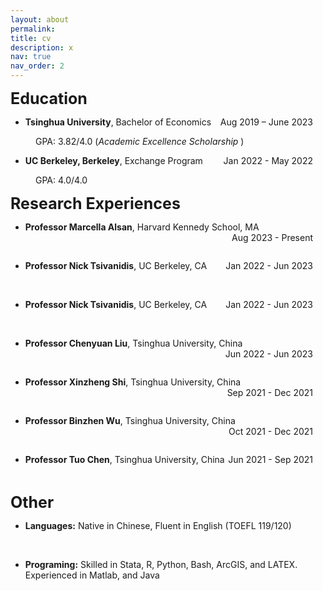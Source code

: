 ```yaml
---
layout: about
permalink: 
title: cv
description: x
nav: true
nav_order: 2
---
```



<span style="font-size: 25px;"> <strong>Education</strong> </span>
- **Tsinghua University**, Bachelor of Economics  <span style="float: right; margin-right: 20px;">Aug 2019 – June 2023   </span>

<p style="text-indent: 40px;"> GPA: 3.82/4.0 (<em>Academic Excellence Scholarship </em>) </p>

- **UC Berkeley, Berkeley**, Exchange Program   <span style="float: right; margin-right: 20px;"> Jan 2022 - May 2022   </span>

<p style="text-indent: 40px;"> GPA: 4.0/4.0</p>



<span style="font-size: 25px;"> <strong>Research Experiences</strong> </span>
- **Professor Marcella Alsan**, Harvard Kennedy School, MA  <span style="float: right; margin-right: 20px;">Aug 2023 - Present   </span>
<br />

- **Professor Nick Tsivanidis**, UC Berkeley, CA  <span style="float: right; margin-right: 20px;"> Jan 2022 - Jun 2023   </span>
<br />

- **Professor Nick Tsivanidis**, UC Berkeley, CA  <span style="float: right; margin-right: 20px;"> Jan 2022 - Jun 2023   </span>
<br />

- **Professor Chenyuan Liu**, Tsinghua University, China  <span style="float: right; margin-right: 20px;"> Jun 2022 - Jun 2023   </span>
<br />

- **Professor Xinzheng Shi**, Tsinghua University, China  <span style="float: right; margin-right: 20px;"> Sep 2021 - Dec 2021   </span>
<br />

- **Professor Binzhen Wu**, Tsinghua University, China  <span style="float: right; margin-right: 20px;"> Oct 2021 - Dec 2021   </span>
<br />

- **Professor Tuo Chen**, Tsinghua University, China  <span style="float: right; margin-right: 20px;"> Jun 2021 - Sep 2021   </span>
<br />

<span style="font-size: 25px;"> <strong>Other</strong> </span>
- **Languages:** Native in Chinese, Fluent in English (TOEFL 119/120) 
<br />

- **Programing:** Skilled in Stata, R, Python, Bash, ArcGIS, and LATEX. Experienced in Matlab, and Java  
